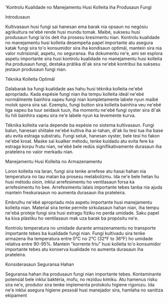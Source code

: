 'Kontrolu Kualidade no Manejamentu Husi Kolleita iha Produsaun Fungi

Introdusaun

Kultivasaun husi fungi sai hanesan ema barak nia opsaun no negósiu agrikultura ne'ebé rende husi mundu tomak. Maibé, suksesu husi produsaun fungi la'ós deit iha prosesu kresimentu nian. Kontrolu kualidade no manejamentu husi kolleita desempeña papel importante atu asegura katak fungi sira to'o konsumidor sira iha kondisaun optimál, mantein sira nia valor nutrisionál, aspetu, no seguransa. Iha dokumentu ne'e, ami sei esplora aspetu importante sira husi kontrolu kualidade no manejamentu husi kolleita iha produsaun fungi, destaka prátika di'ak sira ne'ebé kontribui ba suksesu jestaun produsaun fungi nian.

Téknika Kolleita Optimál

Dalabarak ba fungi kualidade aas hahu husi téknika kolleita ne'ebé apropriadu. Kada espésie fungi nian iha tempu kolleita ideál ne'ebé normálmente bainhira xapeu fungi nian kompletamente labele nyun maibé molok spora sira sai. Ezemplu, fungi button sira kolleita bainhira veu ne'ebé liga xapeu ba tuur seidauk tuun, iha momentu ne'ebé fungi oyster sira di'ak liu hili bainhira xapeu sira ne'e labele nyun ka levemente kurva.

Téknika kolleita varia depende ba espésie no sistema kultivasaun. Fungi balun, hanesan shiitake ne'ebé kultiva iha ai-tahan, di'ak liu tesi tua iha base atu evita estraga substratu. Fungi seluk, hanesan oyster, bele tesi ho fakon ne'ebé kroat. Maske sai kualker métodu, tenke kuidadu atu evita fere ka estraga korpu frutu nian, ne'ebé bele redús signifikativamente durasaun iha prateleira no valor merkadu nian.

Manejamentu Husi Kolleita no Armazenamentu

Loron kolleita nia laran, fungi sira tenke arrefese atu hasai hahan nia temperatura no tau matan ba prosesu metabolizmu. Ida ne'e bele hetan liu husi métodu oioin, inklui arrefesimentu ho ventilasaun forsa ka arrefesimentu ho bee. Arrefesimentu lalais importante tebes tanba nia ajuda mantein freskurasaun no aumenta durasaun iha prateleira.

Embrulhu ne'ebé apropriadu mós aspetu importante husi manejamentu kolleita nian. Material sira tenke permite sirkulasaun hahan nian, iha tempu ne'ebá proteje fungi sira husi estragu fíziku no perda umidade. Saku papel ka kixa plástiku ho ventilasaun mak uza barak ba propósitu ne'e.

Kontrolu temperatura no umidade durante armazenamentu no transporte importante tebes ba kualidade fungi nian. Fungi kultivadu sira tenke armazena iha temperatura entre 0°C no 2°C (32°F to 36°F) ho umidade relativa entre 90-95%. Mantein "korrente friu" husi kolleita to'o konsumidor importante tebes atu konserva kualidade no aumenta durasaun iha prateleira.

Konsiderasaun Seguransa Hahan

Seguransa hahan iha produsaun fungi nian importante tebes. Kontaminante potensiál bele inklui baktéria, mofu, no rezíduu kímiku. Atu hamenus risku sira ne'e, produtor sira tenke implementa protokolu higiene rigorozu. Ida ne'e inklui asegura higiene pessoál husi manejador sira, hamlaha no sanitiza ekipament